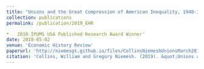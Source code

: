 ```yaml
---
title: "Unions and the Great Compression of American Inequality, 1940-1960 (with William Collins)"
collection: publications
permalink: /publication/2019_EHR

*   2018 IPUMS USA Published Research Award Winner'
date: 2019-05-02
venue: 'Economic History Review'
paperurl: 'http://niemesgt.github.io/files/CollinsNiemeshUnionsMarch2018.pdf'
citation: 'Collins, William and Gregory Niemesh. (2019). &quot;Unions and the Great Compression of American Inequality, 1940-1960,&quot; <i>Economic History Review</i>, 72(2): 691-715'
---
```


